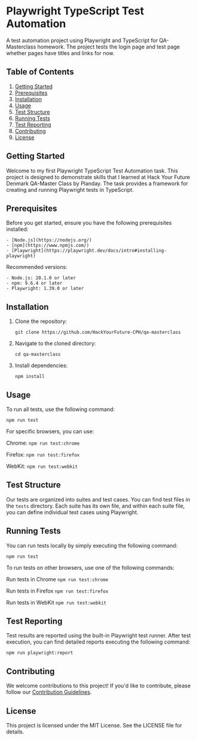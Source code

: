 # Playwright TypeScript Test Automation

A test automation project using Playwright and TypeScript for QA-Masterclass homework. The project tests the login page and test page whether pages have titles and links for now.

## Table of Contents
1. [Getting Started](#getting-started)
2. [Prerequisites](#prerequisites)
3. [Installation](#installation)
4. [Usage](#usage)
5. [Test Structure](#test-structure)
6. [Running Tests](#running-tests)
7. [Test Reporting](#test-reporting)
8. [Contributing](#contributing)
9. [License](#license)

## Getting Started

Welcome to my first Playwright TypeScript Test Automation task. This project is designed to demonstrate skills that I learned at Hack Your Future Denmark QA-Master Class by Planday. The task provides a framework for creating and running Playwright tests in TypeScript.

## Prerequisites

Before you get started, ensure you have the following prerequisites installed:

    - [Node.js](https://nodejs.org/)
    - [npm](https://www.npmjs.com/)
    - [Playwright](https://playwright.dev/docs/intro#installing-playwright)

Recommended versions:

    - Node.js: 20.1.0 or later
    - npm: 9.6.4 or later
    - Playwright: 1.39.0 or later


## Installation

1. Clone the repository:
   
       git clone https://github.com/HackYourFuture-CPH/qa-masterclass
   
3. Navigate to the cloned directory:
   
       cd qa-masterclass

5. Install dependencies:

       npm install

## Usage

To run all tests, use the following command:
    
    npm run test
    
For specific browsers, you can use:

Chrome: 
    `npm run test:chrome`
    
Firefox: 
    `npm run test:firefox`
    
WebKit: 
    `npm run test:webkit`

## Test Structure

Our tests are organized into suites and test cases. You can find test files in the `tests` directory. Each suite has its own file, and within each suite file, you can define individual test cases using Playwright.

## Running Tests

You can run tests locally by simply executing the following command:

    npm run test

To run tests on other browsers, use one of the following commands:

Run tests in Chrome
    `npm run test:chrome`

Run tests in Firefox
    `npm run test:firefox`

Run tests in WebKit
    `npm run test:webkit`

## Test Reporting

Test results are reported using the built-in Playwright test runner. After test execution, you can find detailed reports executing the following command:

    npm run playwright:report

## Contributing
    
We welcome contributions to this project! If you'd like to contribute, please follow our [Contribution Guidelines](https://github.com/HackYourFuture-CPH/qa-masterclass).


## License

This project is licensed under the MIT License. See the LICENSE file for details.

